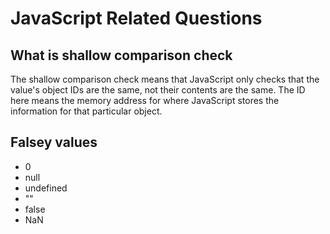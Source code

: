 # JavaScript Related Questions

## What is shallow comparison check

The shallow comparison check means that JavaScript only checks that the value's object IDs are the same, not their contents are the same. The ID here means the memory address for where JavaScript stores the information for that particular object.

## Falsey values

* 0
* null
* undefined
* ""
* false
* NaN

